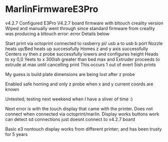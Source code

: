 # MarlinFirmwareE3Pro
v4.2.7
Configured E3Pro V4.2.7 board firmware with bltouch creality version
Wiped and manually went through since standard firmware from creality was producing a bltouch error: error Details below


Start print via octoprint connected to rasberry pi/ usb a to usb b port
Nozzle heats up/Bed heats up successfully
Homes z and y axis successfully
Centers xy then z probe successfully lowers and configures height
Heads to xy 0,0
Yeets to x 300ish greater than bed max and Extruder proceeds to extrude at max until cancelling print
This occurs 1 out of evert 5ish prints

My guess is build plate dimensions are being lost after z probe 

Enabled safe homing and only z probe when x and y current coords are known

Untested; testing next weekend when I have a sliver of time :)



Next error is with the touch display that came with the printer. Does not connect when connected via octoprint/marlin. Display works buttons work can detect sd connections just doesnt connect to v4.2.7 board

Basic e3 nontouch display works from different printer; and has been trusty for 5 years
